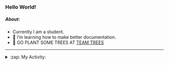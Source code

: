 ### Hello World!

##### About:
- Currently I am a student.
- 🌱 I’m learning how to make better documentation.
- 🌱 GO PLANT SOME TREES AT [TEAM TREES](https://teamtrees.org/)

---
<details>
  <summary>:zap: My Activity:</summary>
  
<!--START_SECTION:waka-->
![Code Time](http://img.shields.io/badge/Code%20Time-1%2C252%20hrs%2020%20mins-blue)

**I'm a Night 🦉** 

```text
🌞 Morning                2118 commits        ███░░░░░░░░░░░░░░░░░░░░░░   10.37 % 
🌆 Daytime                6782 commits        ████████░░░░░░░░░░░░░░░░░   33.22 % 
🌃 Evening                5895 commits        ███████░░░░░░░░░░░░░░░░░░   28.88 % 
🌙 Night                  5620 commits        ███████░░░░░░░░░░░░░░░░░░   27.53 % 
```
📅 **I'm Most Productive on Wednesday** 

```text
Monday                   2775 commits        ███░░░░░░░░░░░░░░░░░░░░░░   13.59 % 
Tuesday                  2799 commits        ███░░░░░░░░░░░░░░░░░░░░░░   13.71 % 
Wednesday                4815 commits        ██████░░░░░░░░░░░░░░░░░░░   23.59 % 
Thursday                 2712 commits        ███░░░░░░░░░░░░░░░░░░░░░░   13.28 % 
Friday                   2234 commits        ███░░░░░░░░░░░░░░░░░░░░░░   10.94 % 
Saturday                 1777 commits        ██░░░░░░░░░░░░░░░░░░░░░░░   08.70 % 
Sunday                   3303 commits        ████░░░░░░░░░░░░░░░░░░░░░   16.18 % 
```


📊 **This Week I Spent My Time On** 

```text
🔥 Editors: 
Android Studio           4 hrs 34 mins       █████████████░░░░░░░░░░░░   53.52 % 
IntelliJ                 3 hrs 58 mins       ████████████░░░░░░░░░░░░░   46.48 % 

🐱‍💻 Projects: 
dev-dialogue             3 hrs 37 mins       ███████████░░░░░░░░░░░░░░   42.42 % 
test-compose-2           3 hrs 3 mins        █████████░░░░░░░░░░░░░░░░   35.76 % 
UserApp                  44 mins             ██░░░░░░░░░░░░░░░░░░░░░░░   08.63 % 
microservices-demo       20 mins             █░░░░░░░░░░░░░░░░░░░░░░░░   04.03 % 
Little Lemon Menu        11 mins             █░░░░░░░░░░░░░░░░░░░░░░░░   02.26 % 
```


 Last Updated on 21/11/2023 22:12:32 UTC
<!--END_SECTION:waka-->
</details>
